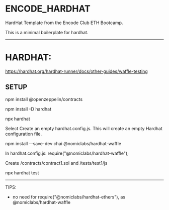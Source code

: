 # ENCODE_HARDHAT
HardHat Template from the Encode Club ETH Bootcamp.

This is a minimal boilerplate for hardhat.

----

# HARDHAT:
https://hardhat.org/hardhat-runner/docs/other-guides/waffle-testing

## SETUP

npm install @openzeppelin/contracts

npm install -D hardhat

npx hardhat

Select Create an empty hardhat.config.js. This will create an empty Hardhat configuration file.

npm install --save-dev chai @nomiclabs/hardhat-waffle

In hardhat.config.js: require("@nomiclabs/hardhat-waffle");

Create /contracts/contract1.sol and /tests/test1/js

npx hardhat test

----

TIPS:

- no need for require("@nomiclabs/hardhat-ethers"), as @nomiclabs/hardhat-waffle




